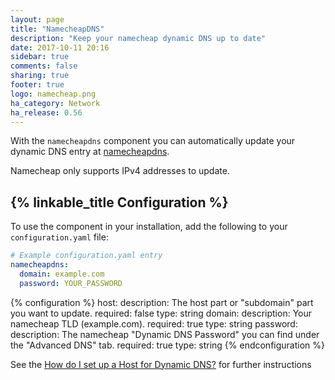```yaml
---
layout: page
title: "NamecheapDNS"
description: "Keep your namecheap dynamic DNS up to date"
date: 2017-10-11 20:16
sidebar: true
comments: false
sharing: true
footer: true
logo: namecheap.png
ha_category: Network
ha_release: 0.56
---
```


With the `namecheapdns` component you can automatically update your dynamic DNS entry at [namecheapdns](https://www.namecheap.com/store/domains/freedns/).

<p class='note warning'>
Namecheap only supports IPv4 addresses to update.
</p>

## {% linkable_title Configuration %}

To use the component in your installation, add the following to your `configuration.yaml` file:

```yaml
# Example configuration.yaml entry
namecheapdns:
  domain: example.com
  password: YOUR_PASSWORD
```

{% configuration %}
  host:
    description: The host part or "subdomain" part you want to update.
    required: false
    type: string
  domain:
    description: Your namecheap TLD (example.com).
    required: true
    type: string
  password:
    description: The namecheap "Dynamic DNS Password" you can find under the "Advanced DNS" tab.
    required: true
    type: string
{% endconfiguration %}

See the [How do I set up a Host for Dynamic DNS?](https://www.namecheap.com/support/knowledgebase/article.aspx/43/11/how-do-i-set-up-a-host-for-dynamic-dns) for further instructions
